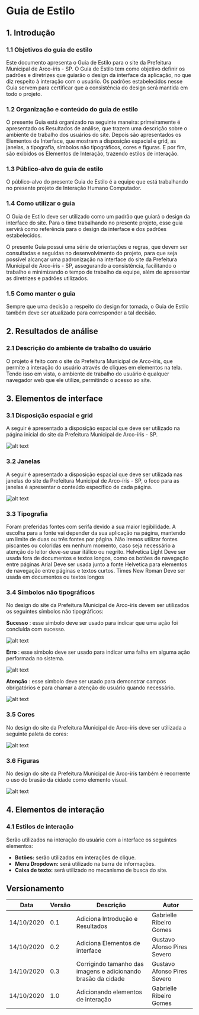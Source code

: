 # Guia de Estilo

## 1. Introdução 

### 1.1 Objetivos do guia de estilo 

Este documento apresenta o Guia de Estilo para o site da Prefeitura Municipal de Arco-íris - SP. O Guia de Estilo tem como objetivo definir os padrões e diretrizes que guiarão o design da interface da aplicação, no que diz respeito à interação com o usuário. Os padrões estabelecidos nesse Guia servem para certificar que a consistência do design será mantida em todo o projeto.  

### 1.2 Organização e conteúdo do guia de estilo 

O presente Guia está organizado na seguinte maneira: primeiramente é apresentado os Resultados de análise, que trazem uma descrição sobre o ambiente de trabalho dos usuários do site. Depois são apresentados os Elementos de Interface, que mostram a disposição espacial e grid, as janelas, a tipografia, símbolos não tipográficos, cores e figuras. E por fim, são exibidos os Elementos de Interação, trazendo estilos de interação.

### 1.3 Público-alvo do guia de estilo 

O público-alvo do presente Guia de Estilo é a equipe que está trabalhando no presente projeto de Interação Humano Computador. 

### 1.4 Como utilizar o guia 

O Guia de Estilo deve ser utilizado como um padrão que guiará o design da interface do site. Para o time trabalhando no presente projeto, esse guia servirá como referência para o design da interface e dos padrões estabelecidos.  

O presente Guia possui uma série de orientações e regras, que devem ser consultadas e seguidas no desenvolvimento do projeto, para que seja possível alcançar uma padronização na interface do site da Prefeitura Municipal de Arco-íris - SP, assegurando a consistência, facilitando o trabalho e minimizando o tempo de trabalho da equipe, além de apresentar as diretrizes e padrões utilizados.  

### 1.5 Como manter o guia 

Sempre que uma decisão a respeito do design for tomada, o Guia de Estilo também deve ser atualizado para corresponder a tal decisão.  

## 2. Resultados de análise 

### 2.1 Descrição do ambiente de trabalho do usuário 

O projeto é feito com o site da Prefeitura Municipal de Arco-íris, que permite a interação do usuário através de cliques em elementos na tela. Tendo isso em vista, o ambiente de trabalho do usuário é qualquer navegador web que ele utilize, permitindo o acesso ao site. 

## 3. Elementos de interface

### 3.1 Disposição espacial e grid

A seguir é apresentado a disposição espacial que deve ser utilizado na página inicial do site da Prefeitura Municipal de Arco-íris - SP. 

![alt text](../img/guia_de_estilo/pagina_inicial.png)

### 3.2 Janelas 
A seguir é apresentado a disposição espacial que deve ser utilizada nas janelas do site da Prefeitura Municipal de Arco-íris - SP, o foco para as janelas é apresentar o conteúdo específico de cada página. 

![alt text](../img/guia_de_estilo/janelas.png)

### 3.3 Tipografia 
Foram preferidas fontes com serifa devido a sua maior legibilidade. A escolha para a fonte vai depender da sua aplicação na página, mantendo um limite de duas ou três fontes por página. Não iremos utilizar fontes piscantes ou coloridas em nenhum momento, caso seja necessário a atenção do leitor deve-se usar itálico ou negrito. 
Helvetica Light 
Deve ser usada fora de documentos e textos longos, como os botões de navegação entre páginas 
Arial 
Deve ser usada junto a fonte Helvetica para elementos de navegação entre páginas e textos curtos. 
Times New Roman 
Deve ser usada em documentos ou textos longos  

### 3.4 Símbolos não tipográficos 

No design do site da Prefeitura Municipal de Arco-íris devem ser utilizados os seguintes símbolos não tipográficos: 

**Sucesso** : esse simbolo deve ser usado para indicar que uma ação foi concluída com sucesso.

![alt text](../img/guia_de_estilo/icone_de_sucesso.png)

**Erro** : esse simbolo deve ser usado para indicar uma falha em alguma ação performada no sistema.

![alt text](../img/guia_de_estilo/icone_de_erro.png)

**Atenção** : esse simbolo deve ser usado para demonstrar campos obrigatórios e para chamar a atenção do usuário quando necessário.

![alt text](../img/guia_de_estilo/icone_de_atencao.png)

### 3.5 Cores 

No design do site da Prefeitura Municipal de Arco-íris deve ser utilizada a seguinte paleta de cores:

![alt text](../img/guia_de_estilo/cores.png)

### 3.6 Figuras 

No design do site da Prefeitura Municipal de Arco-íris também é recorrente o uso do brasão da cidade como elemento visual.

![alt text](../img/guia_de_estilo/brasao.png)

## 4. Elementos de interação 

### 4.1 Estilos de interação 

Serão utilizados na interação do usuário com a interface os seguintes elementos: 

- **Botões:** serão utilizados em interações de clique. 
- **Menu Dropdown:** será utilizado na barra de informações. 
- **Caixa de texto:** será utilizado no mecanismo de busca do site. 

## Versionamento

| Data | Versão | Descrição | Autor |
|------|------|------|------|
|14/10/2020|0.1|Adiciona Introdução e Resultados|Gabrielle Ribeiro Gomes|
|14/10/2020|0.2|Adiciona Elementos de interface|Gustavo Afonso Pires Severo|
|14/10/2020|0.3|Corrigindo tamanho das imagens e adicionando brasão da cidade |Gustavo Afonso Pires Severo|
|14/10/2020|1.0|Adicionando elementos de interação|Gabrielle Ribeiro Gomes|
